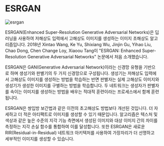 # ESRGAN
![esrgan](https://user-images.githubusercontent.com/106899647/219944423-06d1e7dc-932a-4ba5-b0b9-f15720380fa6.jpg)

ESRGAN(Enhanced Super-Resolution Generative Adversarial Networks)은 딥 러닝을 사용하여 저해상도 입력에서 고해상도 이미지를 생성하는 이미지 초해상도 알고리즘입니다. 2018년 Xintao Wang, Ke Yu, Shixiang Wu, Jinjin Gu, Yihao Liu, Chao Dong, Chen Change Loy, Xiaoou Tang이 "ESRGAN: Enhanced Super-Resolution Generative Adversarial Networks" 논문에서 처음 소개했습니다.

ESRGAN은 GAN(Generative Adversarial Network)이라는 신경망 유형을 기반으로 하며 생성기와 판별기의 두 가지 신경망으로 구성됩니다. 생성기는 저해상도 입력에서 고해상도 이미지를 생성하는 방법을 학습하는 반면 판별자는 실제 고해상도 이미지와 생성기가 생성한 이미지를 구별하는 방법을 학습합니다. 두 네트워크는 생성자가 판별자를 속이는 이미지를 생성하는 방법을 배우는 적대적 훈련이라는 프로세스에서 함께 훈련됩니다.

ESRGAN은 쌍입방 보간법과 같은 이전의 초고해상도 방법보다 개선된 것입니다. 더 자세하고 더 적은 아티팩트로 이미지를 생성할 수 있기 때문입니다. 알고리즘은 텍스처 및 색상과 같은 높은 수준의 지각 기능 측면에서 생성된 이미지와 대상 이미지 간의 차이를 측정하는 지각 손실 함수를 통합하여 이를 달성합니다. 또한 ESRGAN은 새로운 RIR(Residual-in-Residual) 네트워크 아키텍처를 사용하여 가장자리가 더 선명하고 세부적인 이미지를 생성할 수 있습니다.





